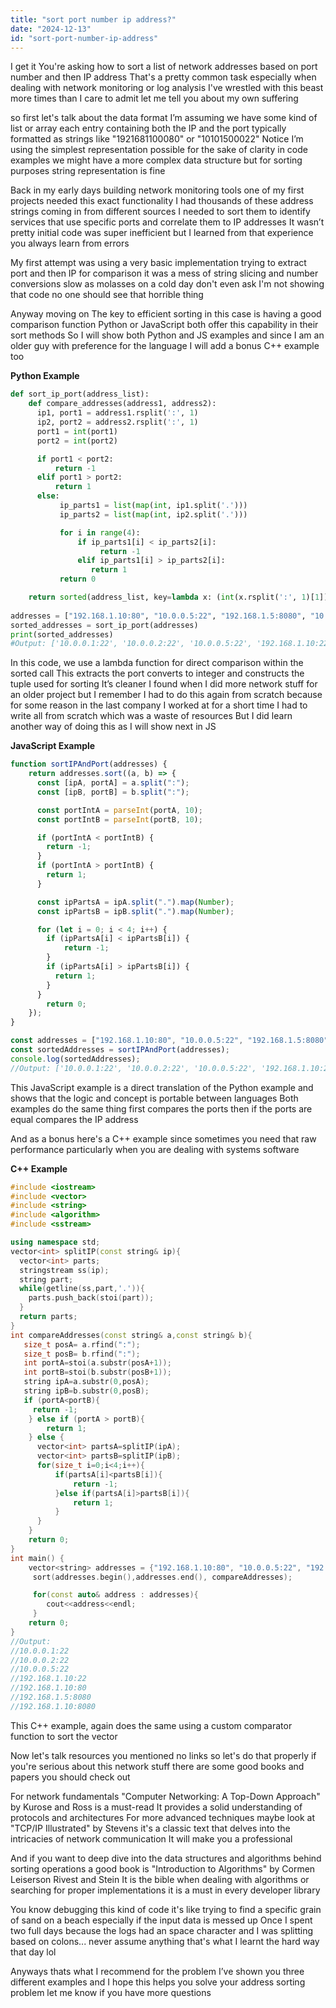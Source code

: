 ```yaml
---
title: "sort port number ip address?"
date: "2024-12-13"
id: "sort-port-number-ip-address"
---
```


 I get it You're asking how to sort a list of network addresses based on port number and then IP address That's a pretty common task especially when dealing with network monitoring or log analysis I've wrestled with this beast more times than I care to admit let me tell you about my own suffering

 so first let's talk about the data format I’m assuming we have some kind of list or array each entry containing both the IP and the port typically formatted as strings like "1921681100080" or "10101500022" Notice I’m using the simplest representation possible for the sake of clarity in code examples we might have a more complex data structure but for sorting purposes string representation is fine

Back in my early days building network monitoring tools one of my first projects needed this exact functionality I had thousands of these address strings coming in from different sources I needed to sort them to identify services that use specific ports and correlate them to IP addresses It wasn’t pretty initial code was super inefficient but I learned from that experience you always learn from errors

My first attempt was using a very basic implementation trying to extract port and then IP for comparison it was a mess of string slicing and number conversions slow as molasses on a cold day don't even ask I'm not showing that code no one should see that horrible thing

Anyway moving on The key to efficient sorting in this case is having a good comparison function Python or JavaScript both offer this capability in their sort methods So I will show both Python and JS examples and since I am an older guy with preference for the language I will add a bonus C++ example too

**Python Example**

```python
def sort_ip_port(address_list):
    def compare_addresses(address1, address2):
      ip1, port1 = address1.rsplit(':', 1)
      ip2, port2 = address2.rsplit(':', 1)
      port1 = int(port1)
      port2 = int(port2)

      if port1 < port2:
          return -1
      elif port1 > port2:
          return 1
      else:
           ip_parts1 = list(map(int, ip1.split('.')))
           ip_parts2 = list(map(int, ip2.split('.')))

           for i in range(4):
               if ip_parts1[i] < ip_parts2[i]:
                    return -1
               elif ip_parts1[i] > ip_parts2[i]:
                  return 1
           return 0

    return sorted(address_list, key=lambda x: (int(x.rsplit(':', 1)[1]), list(map(int,x.rsplit(':',1)[0].split('.')))))
     
addresses = ["192.168.1.10:80", "10.0.0.5:22", "192.168.1.5:8080", "10.0.0.1:22", "192.168.1.10:22", "192.168.1.10:8080", "10.0.0.2:22"]
sorted_addresses = sort_ip_port(addresses)
print(sorted_addresses)
#Output: ['10.0.0.1:22', '10.0.0.2:22', '10.0.0.5:22', '192.168.1.10:22', '192.168.1.10:80', '192.168.1.5:8080', '192.168.1.10:8080']

```
In this code, we use a lambda function for direct comparison within the sorted call This extracts the port converts to integer and constructs the tuple used for sorting It’s cleaner I found when I did more network stuff for an older project but I remember I had to do this again from scratch because for some reason in the last company I worked at for a short time I had to write all from scratch which was a waste of resources But I did learn another way of doing this as I will show next in JS

**JavaScript Example**
```javascript
function sortIPAndPort(addresses) {
    return addresses.sort((a, b) => {
      const [ipA, portA] = a.split(":");
      const [ipB, portB] = b.split(":");

      const portIntA = parseInt(portA, 10);
      const portIntB = parseInt(portB, 10);

      if (portIntA < portIntB) {
        return -1;
      }
      if (portIntA > portIntB) {
        return 1;
      }

      const ipPartsA = ipA.split(".").map(Number);
      const ipPartsB = ipB.split(".").map(Number);

      for (let i = 0; i < 4; i++) {
        if (ipPartsA[i] < ipPartsB[i]) {
            return -1;
        }
        if (ipPartsA[i] > ipPartsB[i]) {
          return 1;
        }
      }
        return 0;
    });
}

const addresses = ["192.168.1.10:80", "10.0.0.5:22", "192.168.1.5:8080", "10.0.0.1:22", "192.168.1.10:22", "192.168.1.10:8080", "10.0.0.2:22"];
const sortedAddresses = sortIPAndPort(addresses);
console.log(sortedAddresses);
//Output: ['10.0.0.1:22', '10.0.0.2:22', '10.0.0.5:22', '192.168.1.10:22', '192.168.1.10:80', '192.168.1.5:8080', '192.168.1.10:8080']
```
This JavaScript example is a direct translation of the Python example and shows that the logic and concept is portable between languages Both examples do the same thing first compares the ports then if the ports are equal compares the IP address

And as a bonus here's a C++ example since sometimes you need that raw performance particularly when you are dealing with systems software

**C++ Example**
```cpp
#include <iostream>
#include <vector>
#include <string>
#include <algorithm>
#include <sstream>

using namespace std;
vector<int> splitIP(const string& ip){
  vector<int> parts;
  stringstream ss(ip);
  string part;
  while(getline(ss,part,'.')){
    parts.push_back(stoi(part));
  }
  return parts;
}
int compareAddresses(const string& a,const string& b){
   size_t posA= a.rfind(":");
   size_t posB= b.rfind(":");
   int portA=stoi(a.substr(posA+1));
   int portB=stoi(b.substr(posB+1));
   string ipA=a.substr(0,posA);
   string ipB=b.substr(0,posB);
   if (portA<portB){
     return -1;
    } else if (portA > portB){
        return 1;
    } else {
      vector<int> partsA=splitIP(ipA);
      vector<int> partsB=splitIP(ipB);
      for(size_t i=0;i<4;i++){
          if(partsA[i]<partsB[i]){
              return -1;
          }else if(partsA[i]>partsB[i]){
              return 1;
          }
      }
    }
    return 0;
}
int main() {
    vector<string> addresses = {"192.168.1.10:80", "10.0.0.5:22", "192.168.1.5:8080", "10.0.0.1:22", "192.168.1.10:22", "192.168.1.10:8080", "10.0.0.2:22"};
     sort(addresses.begin(),addresses.end(), compareAddresses);

     for(const auto& address : addresses){
        cout<<address<<endl;
     }
    return 0;
}
//Output:
//10.0.0.1:22
//10.0.0.2:22
//10.0.0.5:22
//192.168.1.10:22
//192.168.1.10:80
//192.168.1.5:8080
//192.168.1.10:8080

```
This C++ example, again does the same using a custom comparator function to sort the vector

Now let's talk resources you mentioned no links so let's do that properly if you're serious about this network stuff there are some good books and papers you should check out

For network fundamentals "Computer Networking: A Top-Down Approach" by Kurose and Ross is a must-read It provides a solid understanding of protocols and architectures For more advanced techniques maybe look at "TCP/IP Illustrated" by Stevens it's a classic text that delves into the intricacies of network communication It will make you a professional

And if you want to deep dive into the data structures and algorithms behind sorting operations a good book is "Introduction to Algorithms" by Cormen Leiserson Rivest and Stein It is the bible when dealing with algorithms or searching for proper implementations it is a must in every developer library

You know debugging this kind of code it's like trying to find a specific grain of sand on a beach especially if the input data is messed up Once I spent two full days because the logs had an space character and I was splitting based on colons... never assume anything that's what I learnt the hard way that day lol

Anyways thats what I recommend for the problem I’ve shown you three different examples and I hope this helps you solve your address sorting problem let me know if you have more questions
